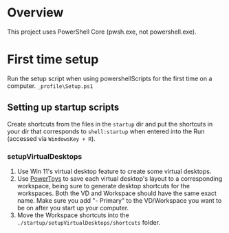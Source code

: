 # Overview

This project uses PowerShell Core (pwsh.exe, not powershell.exe).

# First time setup

Run the setup script when using powershellScripts for the first time on a computer.
`_profile\Setup.ps1`

## Setting up startup scripts

Create shortcuts from the files in the `startup` dir and put the shortcuts in your dir that corresponds to `shell:startup` when entered into the Run (accessed via `WindowsKey + R`).

### setupVirtualDesktops
1. Use Win 11's virtual desktop feature to create some virtual desktops.
1. Use [PowerToys](https://learn.microsoft.com/en-us/windows/powertoys/) to save each virtual desktop's layout to a corresponding workspace, being sure to generate desktop shortcuts for the workspaces. Both the VD and Workspace should have the same exact name. Make sure you add "- Primary" to the VD/Workspace you want to be on after you start up your computer.
1. Move the Workspace shortcuts into the `./startup/setupVirtualDesktops/shortcuts` folder.